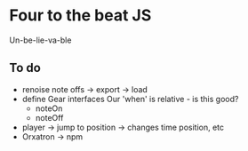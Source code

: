 # Four to the beat JS

Un-be-lie-va-ble

## To do
- renoise note offs -> export -> load
- define Gear interfaces
	Our 'when' is relative - is this good?
	- noteOn
	- noteOff
- player -> jump to position -> changes time position, etc
- Orxatron -> npm
